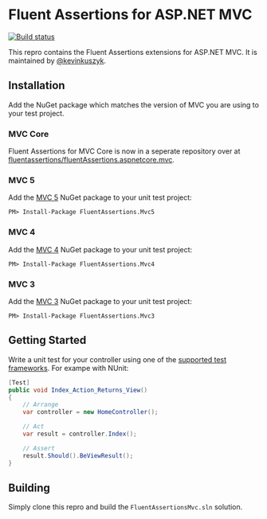 # Fluent Assertions for ASP.NET MVC
[![Build status](https://ci.appveyor.com/api/projects/status/wlt5yp8m66y9rw4f?svg=true)](https://ci.appveyor.com/project/kevinkuszyk/fluentassertions-mvc)

This repro contains the Fluent Assertions extensions for ASP.NET MVC.  It is maintained by [@kevinkuszyk](https://github.com/kevinkuszyk).

## Installation

Add the NuGet package which matches the version of MVC you are using to your test project.

### MVC Core

Fluent Assertions for MVC Core is now in a seperate repository over at [fluentassertions/fluentAssertions.aspnetcore.mvc](https://github.com/fluentassertions/fluentAssertions.aspnetcore.mvc).

### MVC 5

Add the [MVC 5][nuget-mvc5] NuGet package to your unit test project:

````
PM> Install-Package FluentAssertions.Mvc5
````

### MVC 4

Add the [MVC 4][nuget-mvc4] NuGet package to your unit test project:

````
PM> Install-Package FluentAssertions.Mvc4
````

### MVC 3

Add the [MVC 3][nuget-mvc3] NuGet package to your unit test project:

````
PM> Install-Package FluentAssertions.Mvc3
````

## Getting Started

Write a unit test for your controller using one of the [supported test frameworks][fa-frameworks].  For exampe with NUnit:

```` C#
[Test]
public void Index_Action_Returns_View()
{
    // Arrange
    var controller = new HomeController();

    // Act
    var result = controller.Index();

    // Assert
    result.Should().BeViewResult();
}

````

## Building 

Simply clone this repro and build the `FluentAssertionsMvc.sln` solution.

[fa-frameworks]: https://github.com/dennisdoomen/fluentassertions/wiki/Documentation#supported-test-frameworks
[nuget-mvc3]: https://www.nuget.org/packages/FluentAssertions.Mvc3
[nuget-mvc4]: https://www.nuget.org/packages/FluentAssertions.Mvc4
[nuget-mvc5]: https://www.nuget.org/packages/FluentAssertions.Mvc5
